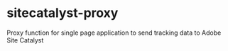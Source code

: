 # sitecatalyst-proxy
Proxy function for single page application to send tracking data to Adobe Site Catalyst
